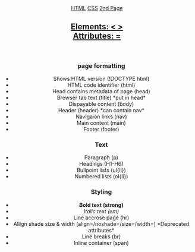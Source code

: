 <!DOCTYPE html>
<html>
  <head>
    <link rel="stylesheet" href="styles.css">
    <link rel="icon" href="https://cdn-icons-png.flaticon.com/512/732/732212.png">
    <link rel="preconnect" href="https://fonts.googleapis.com">
    <link rel="preconnect" href="https://fonts.gstatic.com" crossorigin>
    <link href="https://fonts.googleapis.com/css2?family=BioRhyme:wght@200..800&display=swap" rel="stylesheet"> 
  </head>
  <body>
    <Header>
      <nav id="home">
        <a href="./HTML.html">HTML</a>
        <a href="./CSS.html">CSS</a>
        <a href="./Leisure.html">2nd Page</a>
      </nav>
    <main>
        <a href="https://w3schools.com/html" target="_blank"><h2>Elements: < ><br>Attributes: =</h2></a>
      </div>
     <br>
      <section class='list'>
        <ul>
          <h3>page formatting</h3>
          <li class="marg">Shows HTML version (!DOCTYPE html)</li>
          <li>HTML code identifier (html)</li>
          <li>Head contains metadata of page (head)</li>
          <li>Browser tab text (title) *put in head*</li>
          <li>Dispayable content (body)</li>
          <li>Header (header) *can contain nav*</li>
          <li>Navigaion links (nav)</li>
          <li>Main content (main)</li>
          <li>Footer (footer)</li>
        </ul>
        <ul>
          <h3>Text</h3>
          <li>Paragraph (p)</li>
          <li>Headings (H1-H6)</li>
          <li>Bullpoint lists (ul{li})</li>
          <li>Numbered lists (ol{li})</li>
        </ul>
        <ul class="wid">
          <h3>Styling</h3>
          <li><strong>Bold text (strong)</strong></li>
          <li><em>Italic text (em)</em></li>
          <li>Line accrose page (hr)</li>
          <li>Allign shade size & width (align=/noshade=/size=/width=) <span class="th">*Deprecated attributes*</span></li>
          <li>Line breaks (br)</li>
          <li>Inline container (span)</li>
        </ul>
        
  </body>
</html>

